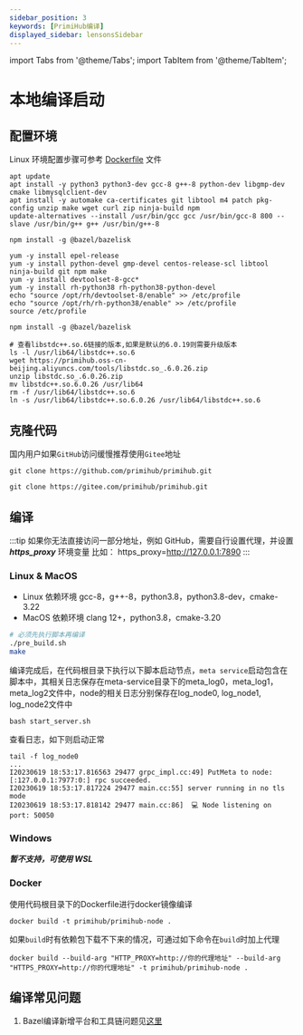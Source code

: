 ```yaml
---
sidebar_position: 3
keywords: [PrimiHub编译]
displayed_sidebar: lensonsSidebar
---
```


import Tabs from '@theme/Tabs';
import TabItem from '@theme/TabItem';

# 本地编译启动

## 配置环境

Linux 环境配置步骤可参考 [Dockerfile](https://github.com/primihub/primihub/blob/develop/Dockerfile) 文件

<Tabs>
<TabItem value="Ubuntu 20.04">

```shell
apt update
apt install -y python3 python3-dev gcc-8 g++-8 python-dev libgmp-dev cmake libmysqlclient-dev
apt install -y automake ca-certificates git libtool m4 patch pkg-config unzip make wget curl zip ninja-build npm
update-alternatives --install /usr/bin/gcc gcc /usr/bin/gcc-8 800 --slave /usr/bin/g++ g++ /usr/bin/g++-8

npm install -g @bazel/bazelisk
```
</TabItem>
<TabItem value="CentOS 7">

```shell
yum -y install epel-release
yum -y install python-devel gmp-devel centos-release-scl libtool ninja-build git npm make
yum -y install devtoolset-8-gcc*
yum -y install rh-python38 rh-python38-python-devel
echo "source /opt/rh/devtoolset-8/enable" >> /etc/profile
echo "source /opt/rh/rh-python38/enable" >> /etc/profile
source /etc/profile

npm install -g @bazel/bazelisk

# 查看libstdc++.so.6链接的版本,如果是默认的6.0.19则需要升级版本
ls -l /usr/lib64/libstdc++.so.6
wget https://primihub.oss-cn-beijing.aliyuncs.com/tools/libstdc.so_.6.0.26.zip
unzip libstdc.so_.6.0.26.zip
mv libstdc++.so.6.0.26 /usr/lib64
rm -f /usr/lib64/libstdc++.so.6
ln -s /usr/lib64/libstdc++.so.6.0.26 /usr/lib64/libstdc++.so.6
```
</TabItem>
</Tabs>


## 克隆代码

国内用户如果`GitHub`访问缓慢推荐使用`Gitee`地址

<Tabs>
<TabItem value="Github">

```shell
git clone https://github.com/primihub/primihub.git
```
</TabItem>
<TabItem value="Gitee">

```shell
git clone https://gitee.com/primihub/primihub.git
```
</TabItem>
</Tabs>

## 编译

:::tip 如果你无法直接访问一部分地址，例如 GitHub，需要自行设置代理，并设置***https_proxy*** 环境变量
比如： https_proxy=<http://127.0.0.1:7890>
:::

<Tabs>
<TabItem value="Linux & MacOS">

### Linux & MacOS

* Linux 依赖环境 gcc-8，g++-8，python3.8，python3.8-dev，cmake-3.22
* MacOS 依赖环境 clang 12+，python3.8，cmake-3.20

```bash
# 必须先执行脚本再编译
./pre_build.sh
make
```

编译完成后，在代码根目录下执行以下脚本启动节点，`meta service`启动包含在脚本中，其相关日志保存在meta-service目录下的meta_log0，meta_log1，meta_log2文件中，node的相关日志分别保存在log_node0, log_node1, log_node2文件中

```shell
bash start_server.sh
```

查看日志，如下则启动正常

```shell
tail -f log_node0
...
I20230619 18:53:17.816563 29477 grpc_impl.cc:49] PutMeta to node: [:127.0.0.1:7977:0:] rpc succeeded.
I20230619 18:53:17.817224 29477 main.cc:55] server running in no tls mode
I20230619 18:53:17.818142 29477 main.cc:86]  💻 Node listening on port: 50050
```
</TabItem>
<TabItem value="Windows">

### Windows
***暂不支持，可使用 WSL***

</TabItem>
<TabItem value="Docker">

### Docker
使用代码根目录下的Dockerfile进行docker镜像编译

```shell
docker build -t primihub/primihub-node .
```

如果`build`时有依赖包下载不下来的情况，可通过如下命令在`build`时加上代理

```shell
docker build --build-arg "HTTP_PROXY=http://你的代理地址" --build-arg "HTTPS_PROXY=http://你的代理地址" -t primihub/primihub-node .
```

</TabItem>
</Tabs>

## 编译常见问题

 1. Bazel编译新增平台和工具链问题见[这里](https://docs.bazel.build/versions/5.0.0/platforms-intro.html)
